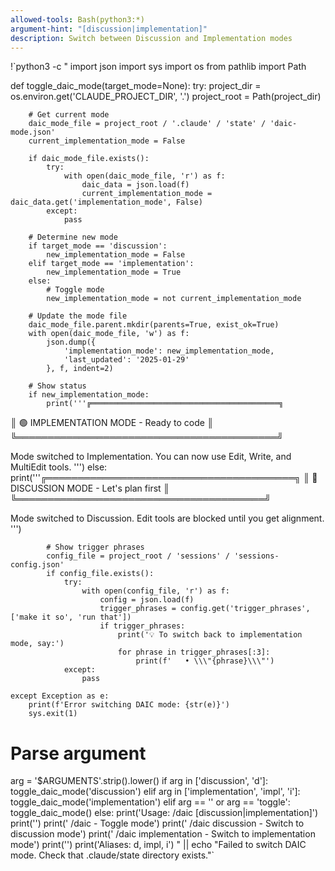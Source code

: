 ```yaml
---
allowed-tools: Bash(python3:*)
argument-hint: "[discussion|implementation]"
description: Switch between Discussion and Implementation modes
---
```


!`python3 -c "
import json
import sys
import os
from pathlib import Path

def toggle_daic_mode(target_mode=None):
    try:
        project_dir = os.environ.get('CLAUDE_PROJECT_DIR', '.')
        project_root = Path(project_dir)

        # Get current mode
        daic_mode_file = project_root / '.claude' / 'state' / 'daic-mode.json'
        current_implementation_mode = False

        if daic_mode_file.exists():
            try:
                with open(daic_mode_file, 'r') as f:
                    daic_data = json.load(f)
                    current_implementation_mode = daic_data.get('implementation_mode', False)
            except:
                pass

        # Determine new mode
        if target_mode == 'discussion':
            new_implementation_mode = False
        elif target_mode == 'implementation':
            new_implementation_mode = True
        else:
            # Toggle mode
            new_implementation_mode = not current_implementation_mode

        # Update the mode file
        daic_mode_file.parent.mkdir(parents=True, exist_ok=True)
        with open(daic_mode_file, 'w') as f:
            json.dump({
                'implementation_mode': new_implementation_mode,
                'last_updated': '2025-01-29'
            }, f, indent=2)

        # Show status
        if new_implementation_mode:
            print('''╔══════════════════════════════════════════╗
║ 🟢 IMPLEMENTATION MODE - Ready to code ║
╚══════════════════════════════════════════╝

Mode switched to Implementation.
You can now use Edit, Write, and MultiEdit tools.
''')
        else:
            print('''╔════════════════════════════════════════╗
║ 🔴 DISCUSSION MODE - Let's plan first ║
╚════════════════════════════════════════╝

Mode switched to Discussion.
Edit tools are blocked until you get alignment.
''')

            # Show trigger phrases
            config_file = project_root / 'sessions' / 'sessions-config.json'
            if config_file.exists():
                try:
                    with open(config_file, 'r') as f:
                        config = json.load(f)
                        trigger_phrases = config.get('trigger_phrases', ['make it so', 'run that'])
                        if trigger_phrases:
                            print('💡 To switch back to implementation mode, say:')
                            for phrase in trigger_phrases[:3]:
                                print(f'   • \\\"{phrase}\\\"')
                except:
                    pass

    except Exception as e:
        print(f'Error switching DAIC mode: {str(e)}')
        sys.exit(1)

# Parse argument
arg = '$ARGUMENTS'.strip().lower()
if arg in ['discussion', 'd']:
    toggle_daic_mode('discussion')
elif arg in ['implementation', 'impl', 'i']:
    toggle_daic_mode('implementation')
elif arg == '' or arg == 'toggle':
    toggle_daic_mode()
else:
    print('Usage: /daic [discussion|implementation]')
    print('')
    print('  /daic                    - Toggle mode')
    print('  /daic discussion         - Switch to discussion mode')
    print('  /daic implementation     - Switch to implementation mode')
    print('')
    print('Aliases: d, impl, i')
" || echo "Failed to switch DAIC mode. Check that .claude/state directory exists."`